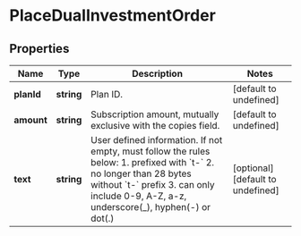 # PlaceDualInvestmentOrder

## Properties

Name | Type | Description | Notes
------------ | ------------- | ------------- | -------------
**planId** | **string** | Plan ID. | [default to undefined]
**amount** | **string** | Subscription amount, mutually exclusive with the copies field. | [default to undefined]
**text** | **string** | User defined information. If not empty, must follow the rules below:  1. prefixed with &#x60;t-&#x60; 2. no longer than 28 bytes without &#x60;t-&#x60; prefix 3. can only include 0-9, A-Z, a-z, underscore(_), hyphen(-) or dot(.)  | [optional] [default to undefined]

